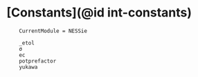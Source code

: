 # [Constants](@id int-constants)

```@meta
    CurrentModule = NESSie
```

```@docs
    _etol
    σ
    ec
    potprefactor
    yukawa
```
